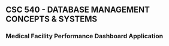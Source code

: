 ## CSC 540 - DATABASE MANAGEMENT CONCEPTS & SYSTEMS
### Medical Facility Performance Dashboard Application
